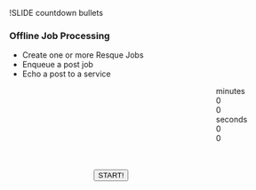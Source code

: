!SLIDE countdown bullets

### Offline Job Processing

* Create one or more Resque Jobs
* Enqueue a post job
* Echo a post to a service

<div id="countdown_dashboard2" style="margin-left: 372px; width: 350px; height:150px;">
  
<div class="dash minutes_dash">
<span class="dash_title">minutes</span>
<div class="digit">0</div>
<div class="digit">0</div>
</div>

<div class="dash seconds_dash">
<span class="dash_title">seconds</span>
<div class="digit">0</div>
<div class="digit">0</div>
</div>

</div>

<div style="margin: 0px auto; width: 200px;">
<button class="button" onclick="secondTimer.start();">
  START!
</button>
</div>

<script>
$(document).ready(function () {
window.secondTimer = new ExerciseTimer("#countdown_dashboard2");
});
</script>